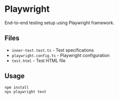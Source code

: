 # Playwright

End-to-end testing setup using Playwright framework.

## Files

- `inner-text.test.ts` - Test specifications
- `playwright.config.ts` - Playwright configuration
- `test.html` - Test HTML file

## Usage

```bash
npm install
npx playwright test
```